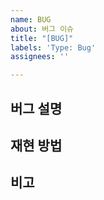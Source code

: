 ```yaml
---
name: BUG
about: 버그 이슈
title: "[BUG]"
labels: 'Type: Bug'
assignees: ''

---
```


## 버그 설명

## 재현 방법

## 비고